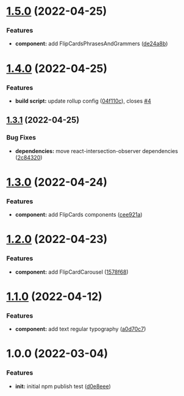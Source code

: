 # [1.5.0](https://github.com/mydatahack/react-mdh-blog-components/compare/v1.4.0...v1.5.0) (2022-04-25)


### Features

* **component:** add FlipCardsPhrasesAndGrammers ([de24a8b](https://github.com/mydatahack/react-mdh-blog-components/commit/de24a8b2cefcbda6e6e107c9b8b1becdd303dec4))

# [1.4.0](https://github.com/mydatahack/react-mdh-blog-components/compare/v1.3.1...v1.4.0) (2022-04-25)


### Features

* **build script:** update rollup config ([04f110c](https://github.com/mydatahack/react-mdh-blog-components/commit/04f110cd95632bebc152b5156db2e0fad609bbaf)), closes [#4](https://github.com/mydatahack/react-mdh-blog-components/issues/4)

## [1.3.1](https://github.com/mydatahack/react-mdh-blog-components/compare/v1.3.0...v1.3.1) (2022-04-25)


### Bug Fixes

* **dependencies:** move react-intersection-observer dependencies ([2c84320](https://github.com/mydatahack/react-mdh-blog-components/commit/2c84320bce115eb99d344609059c1727c3654882))

# [1.3.0](https://github.com/mydatahack/react-mdh-blog-components/compare/v1.2.0...v1.3.0) (2022-04-24)


### Features

* **component:** add FlipCards components ([cee921a](https://github.com/mydatahack/react-mdh-blog-components/commit/cee921a75e504198d94023569f3b47d0a3934d48))

# [1.2.0](https://github.com/mydatahack/react-mdh-blog-components/compare/v1.1.0...v1.2.0) (2022-04-23)


### Features

* **component:** add FlipCardCarousel ([1578f68](https://github.com/mydatahack/react-mdh-blog-components/commit/1578f68592d04913f646a3c348c10809372cacd8))

# [1.1.0](https://github.com/mydatahack/react-mdh-blog-components/compare/v1.0.0...v1.1.0) (2022-04-12)


### Features

* **component:** add text regular typography ([a0d70c7](https://github.com/mydatahack/react-mdh-blog-components/commit/a0d70c7482ec8f6ef9ff6a986fca23904c96ec9d))

# 1.0.0 (2022-03-04)


### Features

* **init:** initial npm publish test ([d0e8eee](https://github.com/mydatahack/react-mdh-blog-components/commit/d0e8eeeec5e2bd1af2c1a4d450e75800ac76061e))
